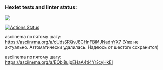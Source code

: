 ### Hexlet tests and linter status:

<a href="https://codeclimate.com/github/ThisisHappyEL/frontend-project-44/maintainability"><img src="https://api.codeclimate.com/v1/badges/570dd64a7da150406e4f/maintainability" /></a>

[![Actions Status](https://github.com/ThisisHappyEL/frontend-project-44/actions/workflows/hexlet-check.yml/badge.svg)](https://github.com/ThisisHappyEL/frontend-project-44/actions)

asciinema по пятому шагу: https://asciinema.org/a/cUdsSRQvJ8CHnFBiMJNadnYX7 (Уже не актуально. Автоматически удалилась. Надеюсь от шестого сохранится)

asciinema по пятому шагу: https://asciinema.org/a/EQbiBujpEHaA4ti4Yr2cyHkEI
